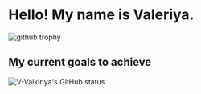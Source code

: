 # Hello! My name is Valeriya.

![github trophy](https://github-profile-trophy.vercel.app/?username=v-valkiriya&theme=dracula)

## My current goals to achieve

![V-Valkiriya's GitHub status](https://github-readme-stats.vercel.app/api?username=V-Valkiriya&theme=onedark&show_icons=true)
